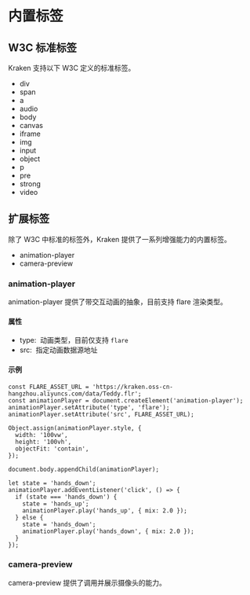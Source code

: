 # 内置标签

## W3C 标准标签
Kraken 支持以下 W3C 定义的标准标签。

- div
- span
- a
- audio
- body
- canvas
- iframe
- img
- input
- object
- p
- pre
- strong
- video


## 扩展标签
除了 W3C 中标准的标签外，Kraken 提供了一系列增强能力的内置标签。

- animation-player
- camera-preview

### animation-player
animation-player 提供了带交互动画的抽象，目前支持 flare 渲染类型。

#### 属性
- type:  动画类型，目前仅支持 `flare`
- src:  指定动画数据源地址

#### 示例

```
const FLARE_ASSET_URL = 'https://kraken.oss-cn-hangzhou.aliyuncs.com/data/Teddy.flr';
const animationPlayer = document.createElement('animation-player');
animationPlayer.setAttribute('type', 'flare');
animationPlayer.setAttribute('src', FLARE_ASSET_URL);

Object.assign(animationPlayer.style, {
  width: '100vw',
  height: '100vh',
  objectFit: 'contain',
});

document.body.appendChild(animationPlayer);

let state = 'hands_down';
animationPlayer.addEventListener('click', () => {
  if (state === 'hands_down') {
    state = 'hands_up';
    animationPlayer.play('hands_up', { mix: 2.0 });
  } else {
    state = 'hands_down';
    animationPlayer.play('hands_down', { mix: 2.0 });
  }
});
```


### camera-preview
camera-preview 提供了调用并展示摄像头的能力。

